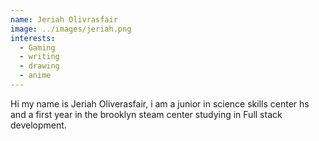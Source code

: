 ```yaml
---
name: Jeriah Olivrasfair 
image: ../images/jeriah.png
interests: 
  - Gaming
  - writing
  - drawing 
  - anime
---
```




Hi my name is Jeriah Oliverasfair, i am a junior in science skills center hs and a first year in the brooklyn steam center studying in Full stack development.
